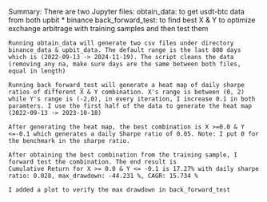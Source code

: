 Summary:
    There are two Jupyter files:
        obtain_data: to get usdt-btc data from both upbit * binance
        back_forward_test: to find best X & Y to optimize exchange arbitrage with training samples and then test them

    Running obtain_data will generate two csv files under directory binance_data & upbit_data. The default range is the last 800 days which is (2022-09-13 -> 2024-11-19). The script cleans the data (removing any na, make sure days are the same between both files, equal in length)

    Running back_forward_test will generate a heat map of daily sharpe ratios of different X & Y combination. X's range is between (0, 2) while Y's range is (-2,0), in every iteration, I increase 0.1 in both paramters. I use the first half of the data to generate the heat map (2022-09-13 -> 2023-10-18)

    After generating the heat map, the best combination is X >=0.0 & Y <=-0.1 which generates a daily Sharpe ratio of 0.05. Note: I put 0 for the benchmark in the sharpe ratio.

    After obtaining the best combination from the training sample, I forward test the combination. The end result is
    Cumulative Return for X >= 0.0 & Y <= -0.1 is 17.27% with daily sharpe ratio: 0.028, max_drawdown: -44.231 %, CAGR: 15.734 %

    I added a plot to verify the max drawdown in back_forward_test




